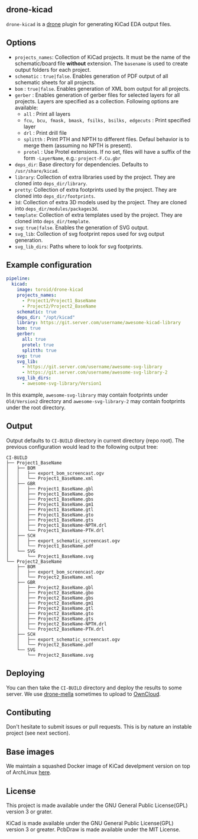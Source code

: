 ## drone-kicad

`drone-kicad` is a [drone](https://github.com/drone/drone) plugin for generating KiCad EDA output files.

## Options

- `projects_names`: Collection of KiCad projects. It must be the name of the schematic/board file **without** extension. The `basename` is used to create output folders for each project.
- `schematic` : `true|false`. Enables generation of PDF output of all schematic sheets for all projects.
- `bom` : `true|false`. Enables generation of XML bom output for all projects.
- `gerber` : Enables generation of gerber files for selected layers for all projects. Layers are specified as a collection. Following options are available:
    - `all` : Print all layers
    - `fcu, bcu, fmask, bmask, fsilks, bsilks, edgecuts` : Print specified layer
    - `drl` : Print drill file
    - `splitth` : Print PTH and NPTH to different files. Defaul behavior is to merge them (assuming no NPTH is present).
    - `protel` : Use Protel extensions. If no set, files will have a suffix of the form `-LayerName`, e.g.: `project-F.Cu.gbr`
- `deps_dir`: Base directory for dependencies. Defaults to `/usr/share/kicad`.
- `library`: Collection of extra libraries used by the project. They are cloned into `deps_dir/library`.
- `pretty`: Collection of extra footprints used by the project. They are cloned into `deps_dir/footprints`.
- `3d`: Collection of extra 3D models used by the project. They are cloned into `deps_dir/modules/packages3d`.
- `template`: Collection of extra templates used by the project. They are cloned into `deps_dir/template`.
- `svg`: `true|false`. Enables the generation of SVG output.
- `svg_lib`: Collection of svg footprint repos used for svg output generation.
- `svg_lib_dirs`: Paths where to look for svg footprints.

## Example configuration

```yml
pipeline:
  kicad:
    image: toroid/drone-kicad
    projects_names:
      - Project1/Project1_BaseName
      - Project2/Project2_BaseName
    schematic: true
    deps_dir: "/opt/kicad"
    library: https://git.server.com/username/awesome-kicad-library
    bom: true
    gerber:
      all: true
      protel: true
      splitth: true
    svg: true
    svg_lib:
      - https://git.server.com/username/awesome-svg-library
      - https://git.server.com/username/awesome-svg-library-2
    svg_lib_dirs:
      - awesome-svg-library/Version1
```

In this example, `awesome-svg-library` may contain footprints under `Old/Version2` directory and `awesome-svg-library-2` may contain footprints under the root directory.

## Output

Output defaults to `CI-BUILD` directory in current directory (repo root). The previous configuration would lead to the following output tree:

```
CI-BUILD
├── Project1_BaseName
│   ├── BOM
│   │   ├── export_bom_screencast.ogv
│   │   └── Project1_BaseName.xml
│   ├── GBR
│   │   ├── Project1_BaseName.gbl
│   │   ├── Project1_BaseName.gbo
│   │   ├── Project1_BaseName.gbs
│   │   ├── Project1_BaseName.gm1
│   │   ├── Project1_BaseName.gtl
│   │   ├── Project1_BaseName.gto
│   │   ├── Project1_BaseName.gts
│   │   ├── Project1_BaseName-NPTH.drl
│   │   └── Project1_BaseName-PTH.drl
│   ├── SCH
│   │   ├── export_schematic_screencast.ogv
│   │   └── Project1_BaseName.pdf
│   └── SVG
│       └── Project1_BaseName.svg
└── Project2_BaseName
    ├── BOM
    │   ├── export_bom_screencast.ogv
    │   └── Project2_BaseName.xml
    ├── GBR
    │   ├── Project2_BaseName.gbl
    │   ├── Project2_BaseName.gbo
    │   ├── Project2_BaseName.gbs
    │   ├── Project2_BaseName.gm1
    │   ├── Project2_BaseName.gtl
    │   ├── Project2_BaseName.gto
    │   ├── Project2_BaseName.gts
    │   ├── Project2_BaseName-NPTH.drl
    │   └── Project2_BaseName-PTH.drl
    ├── SCH
    │   ├── export_schematic_screencast.ogv
    │   └── Project2_BaseName.pdf
    └── SVG
        └── Project2_BaseName.svg
```

## Deploying

You can then take the `CI-BUILD` directory and deploy the results to some server. We use [drone-mella](https://github.com/Toroid-io/drone-mella) sometimes to upload to [OwnCloud](https://owncloud.org/).

## Contibuting

Don't hesitate to submit issues or pull requests. This is by nature an instable project (see next section).

## Base images

We maintain a squashed Docker image of KiCad develpment version on top of ArchLinux [here](https://hub.docker.com/r/toroid/kicad-base/).

## License

This project is made available under the GNU General Public License(GPL) version 3 or grater.

KiCad is made available under the GNU General Public License(GPL) version 3 or greater.
PcbDraw is made available under the MIT License.
